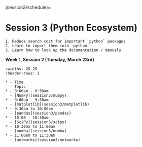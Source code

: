 (session3/schedule)=
# Session 3 (Python Ecosystem)

```{admonition} Aims & Outcomes:
1. Reduce search cost for important `python` packages
2. Learn to import them into `python`
3. Learn how to look up the documentation / manuals
```

**Week 1, Session 2 (Tuesday, March 23rd)**

```{list-table}
:widths: 25 25
:header-rows: 1

* - Time
  - Topic
* - 8:00am - 8:30am
  - [NumPy](session3/numpy)
* - 9:00am - 9:30am
  - [matplotlib](session3/matplotlib)
* - 9:30am to 10:00am
  - [pandas](session3/pandas)
* - 10:00 - 10:30am
  - [SciPy](session3/scipy)
* - 10:30am to 11:00am
  - [numba](session3/numba)
* - 11:00am to 11:30am
  - [networkx](session3/networkx)
```